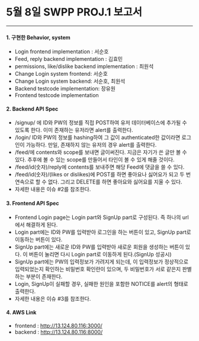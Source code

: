 # 5월 8일 SWPP PROJ.1 보고서
---
#### 1. 구현한 Behavior, system
* Login frontend implementation : 서순호
* Feed, reply backend implementation : 김효민
* permissions, like/dislike backend implementation : 최원석
* Change Login system frontend: 서순호
* Change Login system backend: 서순호, 최원석
* Backend testcode implementation: 장유원
* Frontend testcode implementation

#### 2. Backend API Spec
* /signup/ 에 ID와 PW의 정보를 직접 POST하여 유저 데이터베이스에 추가될 수 있도록 한다. 이미 존재하는 유저라면 alert를 출력한다.
* /login/ ID와 PW의 정보를 hashing하여 그 값이 authenticated한 값이라면 로그인이 가능하다. 만일, 존재하지 않는 유저의 경우 alert를 출력한다.
* /feed/에 contents와 scope를 보내면 글이써진다. 지금은 자기가 쓴 글만 볼 수 있다. 추후에 볼 수 있는 scope를 만들어서 타인이 볼 수 있게 해줄 것이다.
* /feed/id(숫자)/reply에 contents를 보내주면 해당 Feed에 댓글을 쓸 수 있다.
* /feed/id(숫자)/(likes or dislikes)에 POST를 하면 좋아요나 싫어요가 되고 두 번 연속으로 할 수 없다. 그리고 DELETE를 하면 좋아요와 싫어요를 지울 수 있다.
* 자세한 내용은 이슈 #2를 참조한다.

#### 3. Frontend API Spec
* Frontend Login page는 Login part와 SignUp part로 구성된다. 즉 하나의 url에서 해결하게 된다.
* Login part에는 ID와 PW를 입력받아 로그인을 하는 버튼이 있고, SignUp part로 이동하는 버튼이 있다.
* SignUp part에는 새로운 ID와 PW를 입력받아 새로운 회원을 생성하는 버튼이 있다. 이 버튼이 눌리면 다시 Login part로 이동하게 된다.(SignUp 성공시) 
* SignUp part에는 PW의 입력정보가 가려지게 되는데, 이 입력정보가 정상적으로 입력되었는지 확인하는 비밀번호 확인란이 있으며, 두 비밀번호가 서로 같은지 판별하는 부분이 존재한다.
* Login, SignUp이 실패할 경우, 실패한 원인을 포함한 NOTICE를 alert의 형태로 출력한다.
* 자세한 내용은 이슈 #3를 참조한다.

#### 4. AWS Link
* frontend : http://13.124.80.116:3000/
* backend : http://13.124.80.116:8000/